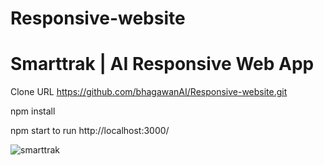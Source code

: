 # Responsive-website
# Smarttrak | AI Responsive Web App

Clone URL https://github.com/bhagawanAI/Responsive-website.git

npm install

npm start to run http://localhost:3000/

![smarttrak](https://user-images.githubusercontent.com/88642733/128961663-03786371-969f-46c9-b503-66eed9140c7d.png)

